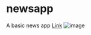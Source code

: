# newsapp
A basic news app
[Link](https://dailynewsjs.netlify.app)
![image](https://github.com/user-attachments/assets/37c4bed6-acdb-4a44-9aa0-74249a547850)

